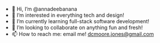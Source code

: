 - 👋 Hi, I’m @annadeebanana
- 👀 I’m interested in everything tech and design!
- 🌱 I’m currently learning full-stack software development!
- 💞️ I’m looking to collaborate on anything fun and fresh!
- 📫 How to reach me: email me! dcmoore.jones@gmail.com 

<!---
annadeebanana/annadeebanana is a ✨ special ✨ repository because its `README.md` (this file) appears on your GitHub profile.
You can click the Preview link to take a look at your changes.
--->
